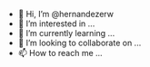 - 👋 Hi, I’m @hernandezerw
- 👀 I’m interested in ...
- 🌱 I’m currently learning ...
- 💞️ I’m looking to collaborate on ...
- 📫 How to reach me ...

<!---
hernandezerw/hernandezerw is a ✨ special ✨ repository because its `README.md` (this file) appears on your GitHub profile.
You can click the Preview link to take a look at your changes.
--->

